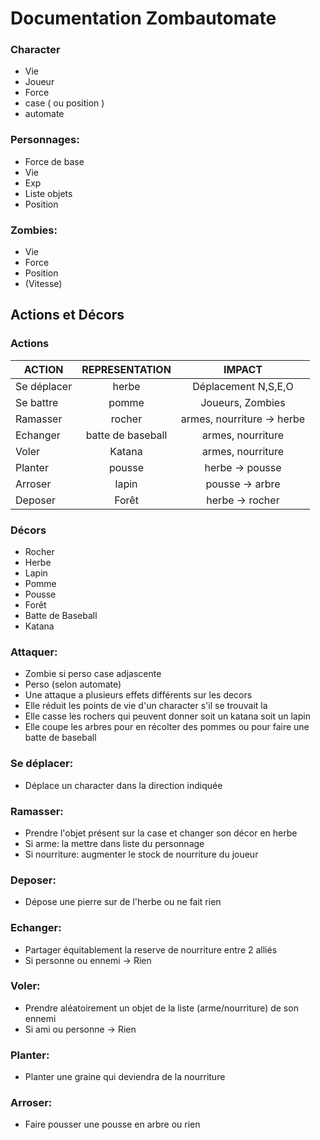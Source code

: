 # Documentation Zombautomate


### Character 

- Vie
- Joueur
- Force 
- case ( ou position )
- automate

### Personnages:
- Force de base
- Vie 
- Exp
- Liste objets
- Position

### Zombies:
- Vie
- Force
- Position
- (Vitesse)

## Actions et Décors 

### Actions

| ACTION      | REPRESENTATION    | IMPACT                     |
| ----------- | :---------------: | :------------------------: |
| Se déplacer | herbe             | Déplacement N,S,E,O        |
| Se battre   | pomme             | Joueurs, Zombies	       |
| Ramasser    | rocher            | armes, nourriture -> herbe |
| Echanger    | batte de baseball | armes, nourriture          |
| Voler       | Katana 		  | armes, nourriture          | 
| Planter     | pousse 		  | herbe -> pousse            |
| Arroser     | lapin 		  | pousse -> arbre            | 
| Deposer     | Forêt 		  | herbe -> rocher            |

### Décors

- Rocher
- Herbe
- Lapin
- Pomme 
- Pousse
- Forêt
- Batte de Baseball
- Katana

### Attaquer:
- Zombie si perso case adjascente
- Perso (selon automate)
- Une attaque a plusieurs effets différents sur les decors
- Elle réduit les points de vie d'un character s'il se trouvait la
- Elle casse les rochers qui peuvent donner soit un katana soit un lapin
- Elle coupe les arbres pour en récolter des pommes ou pour faire une batte de baseball

### Se déplacer:
- Déplace un character dans la direction indiquée

### Ramasser:
- Prendre l'objet présent sur la case et changer son décor en herbe
- Si arme: la mettre dans liste du personnage
- Si nourriture: augmenter le stock de nourriture du joueur

### Deposer:
- Dépose une pierre sur de l'herbe ou ne fait rien

### Echanger:
- Partager équitablement la reserve de nourriture entre 2 alliés
- Si personne ou ennemi -> Rien

### Voler:
- Prendre aléatoirement un objet de la liste (arme/nourriture) de son ennemi
- Si ami ou personne -> Rien

### Planter:
- Planter une graine qui deviendra de la nourriture

### Arroser:
- Faire pousser une pousse en arbre ou rien

